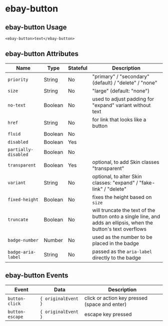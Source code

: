 # ebay-button

## ebay-button Usage

```marko
<ebay-button>text</ebay-button>
```

## ebay-button Attributes

Name | Type | Stateful | Description
--- | --- | --- | ---
`priority` | String | No | "primary" / "secondary" (default) / "delete" / "none"
`size` | String | No | "large" (default: "none")
`no-text` | Boolean | No | used to adjust padding for "expand" variant without text
`href` | String | No | for link that looks like a button
`fluid` | Boolean | No |
`disabled` | Boolean | Yes |
`partially-disabled` | Boolean | No |
`transparent` | Boolean | Yes | optional, to add Skin classes "transparent"
`variant` | String | No | optional, to alter Skin classes: "expand" / "fake-link" / "delete"
`fixed-height` | Boolean | No | fixes the height based on `size`
`truncate` | Boolean | No | will truncate the text of the button onto a single line, and adds an ellipsis, when the button's text overflows
`badge-number` | Number | No | used as the number to be placed in the badge
`badge-aria-label` | String | No | passed as the `aria-label` directly to the badge

## ebay-button Events

Event | Data | Description
--- | --- | ---
`button-click` | `{ originalEvent }` | click or action key pressed (space and enter)
`button-escape` | `{ originalEvent }` | escape key pressed

